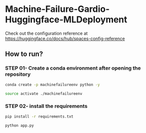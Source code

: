 # Machine-Failure-Gardio-Huggingface-MLDeployment

Check out the configuration reference at https://huggingface.co/docs/hub/spaces-config-reference

## How to run? 
### STEP 01- Create a conda environment after opening the repository
```bash
conda create -p machinefailureenv python -y
```

```bash
source activate ./machinefailureenv
```

### STEP 02- install the requirements
```bash
pip install -r requirements.txt
```

```bash
python app.py
```
